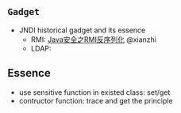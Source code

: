 ## `Gadget`
- JNDI
  historical gadget and its essence
  - RMI: [Java安全之RMI反序列化](https://xz.aliyun.com/t/9053)  @xianzhi
  - LDAP:

## Essence
- use sensitive function in existed class: set/get
- contructor function: trace and get the principle
